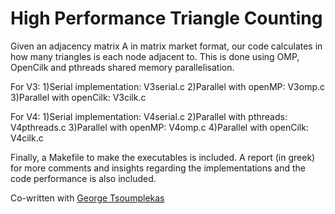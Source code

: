 # High Performance Triangle Counting 
Given an adjacency matrix A in matrix market format, our code calculates in how many triangles is each node adjacent to.
This is done using OMP, OpenCilk and pthreads shared memory parallelisation.

For V3:
1)Serial implementation: V3serial.c
2)Parallel with openMP: V3omp.c
3)Parallel with openCilk: V3cilk.c

For V4:
1)Serial implementation: V4serial.c
2)Parallel with pthreads: V4pthreads.c
3)Parallel with openMP: V4omp.c
4)Parallel with openCilk: V4cilk.c

Finally, a Makefile to make the executables is included. A report (in greek) for more comments and insights regarding the implementations and the code performance is also included.

Co-written with [George Tsoumplekas](https://github.com/GeorgeTsoumplekas)


